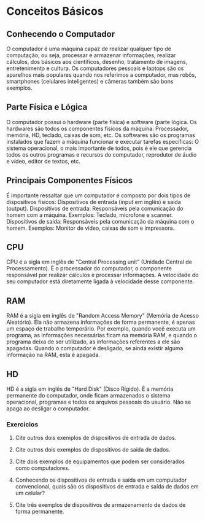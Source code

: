 ﻿# Conceitos Básicos

## Conhecendo o Computador

O computador é uma máquina capaz de realizar qualquer tipo de computação, ou seja, processar e armazenar informações, realizar
cálculos, dos básicos aos científicos, desenho, tratamento de imagens, entretenimento e  cultura.
Os computadores pessoais e laptops são os aparelhos mais populares quando nos referimos a computador, mas robôs, smartphones (celulares inteligentes) e câmeras também são bons exemplos.

## Parte Física e Lógica

O computador possui o hardware (parte física) e software (parte lógica.
Os hardwares são todos os componentes físicos da máquina: Processador,
memória, HD, teclado, caixas de som, etc.
Os softwares são os programas instalados que fazem a máquina funcionar e executar tarefas específicas: O sistema operacional, o mais importante de todos, pois é ele que gerencia todos os outros
programas e recursos do computador, reprodutor de áudio e vídeo, editor de textos, etc.

## Principais Componentes Físicos

É importante ressaltar que um computador é composto por dois tipos de dispositivos físicos: Dispositivos de entrada (input em inglês) e saída (output).
Dispositivos de entrada: Responsáveis pela comunicação do homem com a máquina.
Exemplos: Teclado, microfone e scanner.
Dispositivos de saída: Responsáveis pela comunicação da máquina com o homem.
Exemplos: Monitor de vídeo, caixas de som e impressora.

## CPU

CPU é a sigla em inglês de "Central Processing unit" (Unidade Central de Processamento). É o processador do computador, o componente
responsável por realizar cálculos e processar informações. A velocidade do seu computador está diretamente ligada à velocidade desse componente.

## RAM

RAM é a sigla em inglês de "Random Access Memory" (Memória de Acesso Aleatório).
Ela não armazena informações de forma permanente, é apenas um espaço de trabalho temporário. Por exemplo, quando você executa um programa, as informações necessárias ficam na memória RAM, e quando o programa deixa
de ser utilizado, as informações referentes a ele são apagadas. Quando o computador é desligado, se ainda existir alguma informação na RAM, esta é apagada.

## HD

HD é a sigla em inglês de "Hard Disk" (Disco Rígido).
É a memória permanente do computador, onde ficam armazenados o sistema operacional, programas e todos os arquivos pessoais do usuário. Não se apaga ao desligar o computador.

### Exercícios

1. Cite outros dois exemplos de dispositivos de entrada de dados.

2. Cite outros dois exemplos de dispositivos de saída de dados.

3. Cite dois exemplos de equipamentos que podem ser considerados como computadores.

4. Conhecendo os dispositivos de entrada e saída em um computador convencional, quais são os dispositivos de entrada e saída de dados em um celular?

5. Cite três exemplos de dispositivos de armazenamento de dados de forma permanente.